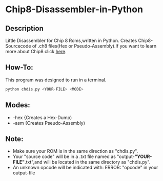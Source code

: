 # Chip8-Disassembler-in-Python

## Description
Little Disassembler for Chip 8 Roms,written in Python.
Creates Chip8-Sourcecode of .ch8 files(Hex or Pseudo-Assembly).If you want to learn more about Chip8 click [here](http://devernay.free.fr/hacks/chip8/C8TECH10.HTM).


## How-To:
This program was designed to run in a terminal.
 ```python 
 python chdis.py <YOUR-FILE> <MODE>
 ```
 ## Modes:
 + -hex  {Creates a Hex-Dump)
 + -asm  {Creates Pseudo-Assembly)

## Note:
+ Make sure your ROM is in the same direction as "chdis.py".
+ Your "source code" will be in a .txt file named as "output-**"YOUR-FILE"**.txt",and will be located in the same directory as "chdis.py".
+ An unknown opcode will be indicated with:  ERROR: "opcode" in your output-file


